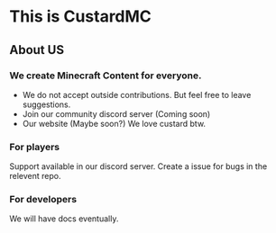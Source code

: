 # This is CustardMC

## About US

### We create Minecraft Content for everyone.
* We do not accept outside contributions. But feel free to leave suggestions.
* Join our community discord server (Coming soon)
* Our website (Maybe soon?)
We love custard btw.

### For players

Support available in our discord server.
Create a issue for bugs in the relevent repo.

### For developers

We will have docs eventually.

